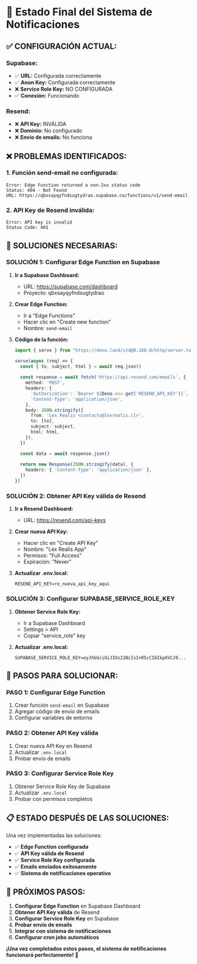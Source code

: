 # 📧 Estado Final del Sistema de Notificaciones

## ✅ **CONFIGURACIÓN ACTUAL:**

### **Supabase:**
- ✅ **URL:** Configurada correctamente
- ✅ **Anon Key:** Configurada correctamente
- ❌ **Service Role Key:** NO CONFIGURADA
- ✅ **Conexión:** Funcionando

### **Resend:**
- ❌ **API Key:** INVÁLIDA
- ❌ **Dominio:** No configurado
- ❌ **Envío de emails:** No funciona

## ❌ **PROBLEMAS IDENTIFICADOS:**

### **1. Función send-email no configurada:**
```
Error: Edge Function returned a non-2xx status code
Status: 404 - Not Found
URL: https://qbxsayqyfndsugtydrao.supabase.co/functions/v1/send-email
```

### **2. API Key de Resend inválida:**
```
Error: API key is invalid
Status Code: 401
```

## 🔧 **SOLUCIONES NECESARIAS:**

### **SOLUCIÓN 1: Configurar Edge Function en Supabase**

1. **Ir a Supabase Dashboard:**
   - URL: https://supabase.com/dashboard
   - Proyecto: qbxsayqyfndsugtydrao

2. **Crear Edge Function:**
   - Ir a "Edge Functions"
   - Hacer clic en "Create new function"
   - Nombre: `send-email`

3. **Código de la función:**
   ```typescript
   import { serve } from "https://deno.land/std@0.168.0/http/server.ts"

   serve(async (req) => {
     const { to, subject, html } = await req.json()
     
     const response = await fetch('https://api.resend.com/emails', {
       method: 'POST',
       headers: {
         'Authorization': `Bearer ${Deno.env.get('RESEND_API_KEY')}`,
         'Content-Type': 'application/json',
       },
       body: JSON.stringify({
         from: 'Lex Realis <contacto@lexrealis.cl>',
         to: [to],
         subject: subject,
         html: html,
       }),
     })

     const data = await response.json()
     
     return new Response(JSON.stringify(data), {
       headers: { 'Content-Type': 'application/json' },
     })
   })
   ```

### **SOLUCIÓN 2: Obtener API Key válida de Resend**

1. **Ir a Resend Dashboard:**
   - URL: https://resend.com/api-keys

2. **Crear nueva API Key:**
   - Hacer clic en "Create API Key"
   - Nombre: "Lex Realis App"
   - Permisos: "Full Access"
   - Expiración: "Never"

3. **Actualizar .env.local:**
   ```env
   RESEND_API_KEY=re_nueva_api_key_aqui
   ```

### **SOLUCIÓN 3: Configurar SUPABASE_SERVICE_ROLE_KEY**

1. **Obtener Service Role Key:**
   - Ir a Supabase Dashboard
   - Settings > API
   - Copiar "service_role" key

2. **Actualizar .env.local:**
   ```env
   SUPABASE_SERVICE_ROLE_KEY=eyJhbGciOiJIUzI1NiIsInR5cCI6IkpXVCJ9...
   ```

## 🚀 **PASOS PARA SOLUCIONAR:**

### **PASO 1: Configurar Edge Function**
1. Crear función `send-email` en Supabase
2. Agregar código de envío de emails
3. Configurar variables de entorno

### **PASO 2: Obtener API Key válida**
1. Crear nueva API Key en Resend
2. Actualizar `.env.local`
3. Probar envío de emails

### **PASO 3: Configurar Service Role Key**
1. Obtener Service Role Key de Supabase
2. Actualizar `.env.local`
3. Probar con permisos completos

## 📋 **ESTADO DESPUÉS DE LAS SOLUCIONES:**

Una vez implementadas las soluciones:
- ✅ **Edge Function configurada**
- ✅ **API Key válida de Resend**
- ✅ **Service Role Key configurada**
- ✅ **Emails enviados exitosamente**
- ✅ **Sistema de notificaciones operativo**

## 🎯 **PRÓXIMOS PASOS:**

1. **Configurar Edge Function** en Supabase Dashboard
2. **Obtener API Key válida** de Resend
3. **Configurar Service Role Key** en Supabase
4. **Probar envío de emails**
5. **Integrar con sistema de notificaciones**
6. **Configurar cron jobs automáticos**

**¡Una vez completados estos pasos, el sistema de notificaciones funcionará perfectamente!** 🎉
